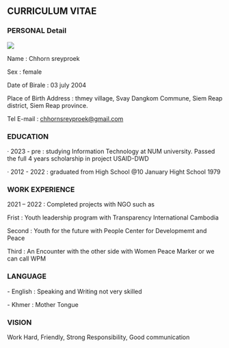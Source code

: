 CURRICULUM VITAE
----------------

### PERSONAL Detail

![](https://i3.wp.com/htmltomd.com/msg1121958775-137483.jpg)

Name : Chhorn sreyproek

Sex : female

Date of Birale : 03 july 2004

Place of Birth Address : thmey village, Svay Dangkom Commune, Siem Reap district, Siem Reap province.

Tel E-mail : chhornsreyproek@gmail.com

### EDUCATION

· 2023 - pre : studying Information Technology at NUM university. Passed the full 4 years scholarship in project USAID-DWD

· 2012 - 2022 : graduated from High School @10 January Hight School 1979

### WORK EXPERIENCE

2021 – 2022 : Completed projects with NGO such as

Frist : Youth leadership program with Transparency International Cambodia

Second : Youth for the future with People Center for Developmemt and Peace

Third : An Encounter with the other side with Women Peace Marker or we can call WPM

### LANGUAGE

\- English : Speaking and Writing not very skilled

\- Khmer : Mother Tongue

### VISION

Work Hard, Friendly, Strong Responsibility, Good communication
